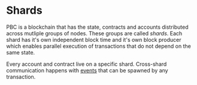 # Shards

PBC is a blockchain that has the state, contracts and accounts distributed across mutliple groups of nodes. These groups are called *shards*. Each shard has it's own independent block time and it's own block producer which  enables parallel execution of transactions that do not depend on the same state.

Every account and contract live on a specific shard.  Cross-shard communication happens with [events](events.md) that can be spawned by any transaction.
